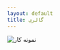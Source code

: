 ```yaml
---
layout: default
title: گالری
---
```

<div class="row">
  <div class="col-md-4">
    <img src="/assets/images/gallery1.jpg" class="img-fluid" alt="نمونه کار">
  </div>
  <!-- تصاویر دیگر -->
</div>

